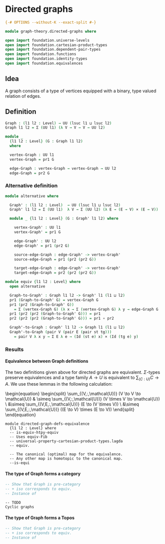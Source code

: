 # Directed graphs

```agda
{-# OPTIONS --without-K --exact-split #-}

module graph-theory.directed-graphs where

open import foundation.universe-levels
open import foundation.cartesian-product-types
open import foundation.dependent-pair-types
open import foundation.functions
open import foundation.identity-types
open import foundation.equivalences
```

## Idea

A graph consists of a type of vertices equipped with a binary, type valued relation of edges.

## Definition

```agda
Graph : (l1 l2 : Level) → UU (lsuc l1 ⊔ lsuc l2)
Graph l1 l2 = Σ (UU l1) (λ V → V → V → UU l2)

module _
  {l1 l2 : Level} (G : Graph l1 l2)
  where

  vertex-Graph : UU l1
  vertex-Graph = pr1 G

  edge-Graph : vertex-Graph → vertex-Graph → UU l2
  edge-Graph = pr2 G
```

### Alternative definition

```agda
module alternative where

  Graph' : (l1 l2 : Level)  → UU (lsuc l1 ⊔ lsuc l2)
  Graph' l1 l2 = Σ (UU l1)  λ V → Σ (UU l2) (λ E → (E → V) × (E → V))

  module _ {l1 l2 : Level} (G : Graph' l1 l2) where

    vertex-Graph' : UU l1
    vertex-Graph' = pr1 G

    edge-Graph' : UU l2
    edge-Graph' = pr1 (pr2 G)

    source-edge-Graph : edge-Graph' -> vertex-Graph'
    source-edge-Graph = pr1 (pr2 (pr2 G))

    target-edge-Graph : edge-Graph' -> vertex-Graph'
    target-edge-Graph = pr2 (pr2 (pr2 G))
```

```agda
module equiv {l1 l2 : Level} where
  open alternative

  Graph-to-Graph' : Graph l1 l2 -> Graph' l1 (l1 ⊔ l2)
  pr1 (Graph-to-Graph' G) = vertex-Graph G
  pr1 (pr2 (Graph-to-Graph' G))
    = Σ (vertex-Graph G) (λ x → Σ (vertex-Graph G) λ y → edge-Graph G  x y)
  pr1 (pr2 (pr2 (Graph-to-Graph' G))) = pr1
  pr2 (pr2 (pr2 (Graph-to-Graph' G))) = pr1 ∘ pr2

  Graph'-to-Graph : Graph' l1 l2 -> Graph l1 (l1 ⊔ l2)
  Graph'-to-Graph (pair V (pair E (pair st tg)))
    = pair V λ x y → Σ E λ e → (Id (st e) x) × (Id (tg e) y)
```

### Results

#### Equivalence between Graph definitions

The two definitions given above for directed graphs are equivalent. $\Sigma$-types preserve equivalences and a type family $A \to U$ is equivalent to $\sum_{(C : U)} C \to A$.
We use these lemmas in the following calculation:

\begin{equation}
\begin{split}
\sum_{(V\,:\,\mathcal{U})} (V \to V \to \mathcal{U}) & \simeq \sum_{(V\,:\,\mathcal{U})}
 (V \times V \to \mathcal{U}) \\
 &\simeq \sum_{(V,E\,:\,\mathcal{U})} (E \to (V \times V)) \\
&\simeq  \sum_{(V,E\,:\,\mathcal{U})} ((E \to V) \times (E \to V))
\end{split}
\end{equation}


```
module directed-graph-defs-equivalence
  {l1 l2 : Level} where
  -- is-equiv-htpy-equiv
  -- Uses equiv-Fib
  -- universal-property-cartesian-product-types.lagda
  -- equiv.

  -- The canonical (optimal) map for the equivalence.
  -- Any other map is homotopic to the canonical map.
  --is-equi
```

#### The type of Graph forms a category

```agda
-- Show that Graph is pre-category
-- + iso corresponds to equiv.
-- Instance of
```

```
-- TODO
Cyclic graphs
```

#### The type of Graph forms a Topos

```agda
-- Show that Graph is pre-category
-- + iso corresponds to equiv.
-- Instance of
```
